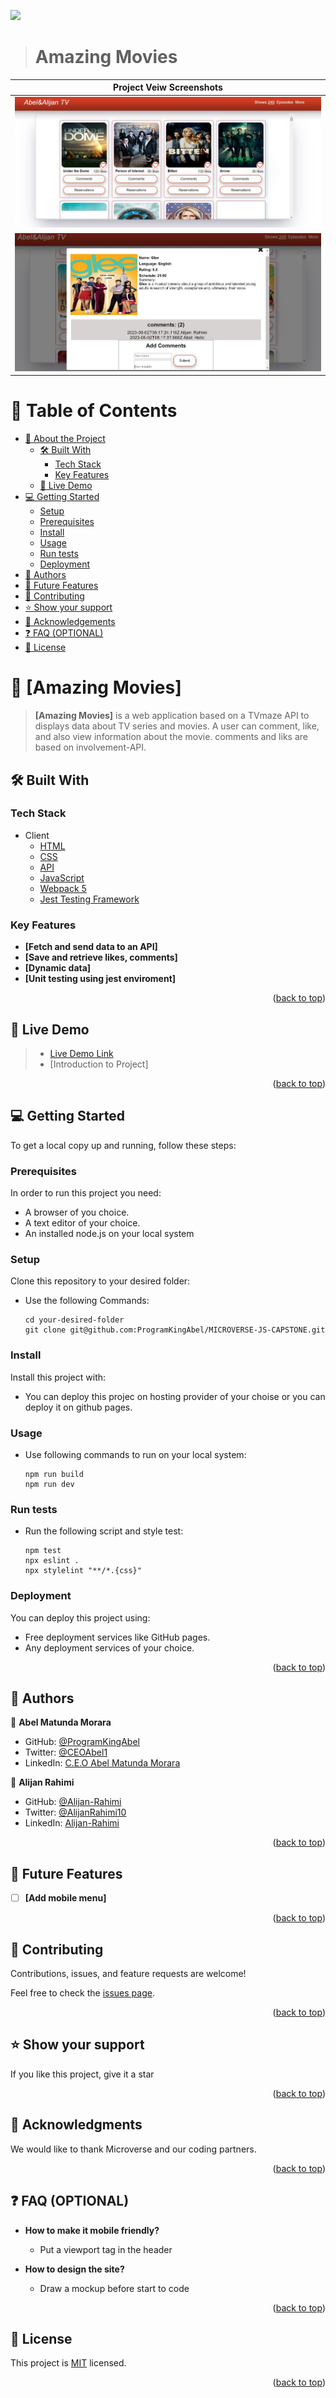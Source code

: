 <a name="readme-top"></a>

![](https://img.shields.io/badge/Microverse-blueviolet)

<div align="center">

</div>

<!-- Open pull request using the following structure

  ## Project title: subtitle

  ### 🌟Branch features:

  - i
  - ii
  - iii

-->

> # Amazing Movies

| Project Veiw Screenshots                                                                                             |
| -------------------------------------------------------------------------------------------------------------------- |
| <div align="center"><img src="./src/project-img/main-page.JPG" alt="screenshot" width="auto" height="auto"/></div>   |
| <div align="center"><img src="./src/project-img/pop-up-page.JPG" alt="screenshot" width="auto" height="auto"/></div> |

# 📗 Table of Contents

- [📖 About the Project](#about-project)
  - [🛠 Built With](#built-with)
    - [Tech Stack](#tech-stack)
    - [Key Features](#key-features)
  - [🚀 Live Demo](#live-demo)
- [💻 Getting Started](#getting-started)
  - [Setup](#setup)
  - [Prerequisites](#prerequisites)
  - [Install](#install)
  - [Usage](#usage)
  - [Run tests](#run-tests)
  - [Deployment](#triangular_flag_on_post-deployment)
- [👥 Authors](#authors)
- [🔭 Future Features](#future-features)
- [🤝 Contributing](#contributing)
- [⭐️ Show your support](#support)
- [🙏 Acknowledgements](#acknowledgements)
- [❓ FAQ (OPTIONAL)](#faq)
- [📝 License](#license)

<!-- PROJECT DESCRIPTION -->

# 📖 [Amazing Movies] <a name="about-project"></a>

> **[Amazing Movies]** is a web application based on a TVmaze API to displays data about TV series and movies. A user can comment, like, and also view information about the movie. comments and liks are based on involvement-API.

## 🛠 Built With <a name="built-with"></a>

### Tech Stack <a name="tech-stack"></a>

- <summary>Client</summary>
    <ul>
      <li><a href="#">HTML</a></li>
      <li><a href="#">CSS</a></li>
      <li><a href="#">API</a></li>
      <li><a href="#">JavaScript</a></li>
      <li><a href="#">Webpack 5</a></li>
      <li><a href="#">Jest Testing Framework</a></li>
    </ul>

### Key Features <a name="key-features"></a>

- **[Fetch and send data to an API]**
- **[Save and retrieve likes, comments]**
- **[Dynamic data]**
- **[Unit testing using jest enviroment]**

<p align="right">(<a href="#readme-top">back to top</a>)</p>

<!-- LIVE DEMO -->

## 🚀 Live Demo <a name="live-demo"></a>

> - [Live Demo Link](https://programkingabel.github.io/MICROVERSE-JS-CAPSTONE/dist/)
> - [Introduction to Project]

<p align="right">(<a href="#readme-top">back to top</a>)</p>

<!-- GETTING STARTED -->

## 💻 Getting Started <a name="getting-started"></a>

To get a local copy up and running, follow these steps:

### Prerequisites

In order to run this project you need:

- A browser of you choice.
- A text editor of your choice.
- An installed node.js on your local system

### Setup

Clone this repository to your desired folder:

- Use the following Commands:

      cd your-desired-folder
      git clone git@github.com:ProgramKingAbel/MICROVERSE-JS-CAPSTONE.git

### Install

Install this project with:

- You can deploy this projec on hosting provider of your choise or you can deploy it on github pages.

### Usage

- Use following commands to run on your local system:

      npm run build
      npm run dev

### Run tests

- Run the following script and style test:

      npm test
      npx eslint .
      npx stylelint "**/*.{css}"

### Deployment

You can deploy this project using:

- Free deployment services like GitHub pages.
- Any deployment services of your choice.

<p align="right">(<a href="#readme-top">back to top</a>)</p>

## 👥 Authors <a name="authors"></a>

👤 **Abel Matunda Morara**

- GitHub: [@ProgramKingAbel](https://github.com/ProgramKingAbel)
- Twitter: [@CEOAbel1](https://twitter.com/CeoAbel1)
- LinkedIn: [C.E.O Abel Matunda Morara](https://www.linkedin.com/in/abelmatundamorara-451340250/)

👤 **Alijan Rahimi**

- GitHub: [@Alijan-Rahimi](https://github.com/rahimialijan)
- Twitter: [@AlijanRahimi10](https://twitter.com/AlijanRahimi10)
- LinkedIn: [Alijan-Rahimi](https://www.linkedin.com/in/alijan-rahimi-18389ab3)

<p align="right">(<a href="#readme-top">back to top</a>)</p>

## 🔭 Future Features <a name="future-features"></a>

- [ ] **[Add mobile menu]**

<p align="right">(<a href="#readme-top">back to top</a>)</p>

## 🤝 Contributing <a name="contributing"></a>

Contributions, issues, and feature requests are welcome!

Feel free to check the [issues page](https://github.com/ProgramKingAbel/MICROVERSE-JS-CAPSTONE/issues).

<p align="right">(<a href="#readme-top">back to top</a>)</p>

## ⭐️ Show your support <a name="support"></a>

If you like this project, give it a star

<p align="right">(<a href="#readme-top">back to top</a>)</p>

## 🙏 Acknowledgments <a name="acknowledgements"></a>

We would like to thank Microverse and our coding partners.

<p align="right">(<a href="#readme-top">back to top</a>)</p>

## ❓ FAQ (OPTIONAL) <a name="faq"></a>

- **How to make it mobile friendly?**

  - Put a viewport tag in the header

- **How to design the site?**

  - Draw a mockup before start to code

<p align="right">(<a href="#readme-top">back to top</a>)</p>

## 📝 License <a name="license"></a>

This project is [MIT](./LICENSE) licensed.

<p align="right">(<a href="#readme-top">back to top</a>)</p>
